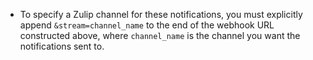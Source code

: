 * To specify a Zulip channel for these notifications, you must explicitly
  append `&stream=channel_name` to the end of the webhook URL constructed
  above, where `channel_name` is the channel you want the notifications
  sent to.
